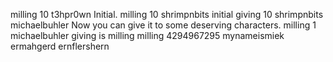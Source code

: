 milling 10 t3hpr0wn Initial.
milling 10 shrimpnbits initial
giving 10 shrimpnbits michaelbuhler Now you can give it to some deserving characters.
milling 1 michaelbuhler giving is milling
milling 4294967295 mynameismiek ermahgerd ernflershern
